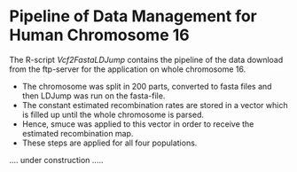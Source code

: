 # Pipeline of Data Management for Human Chromosome 16 

The R-script *Vcf2FastaLDJump* contains the pipeline of the data download from the ftp-server for the application on whole chromosome 16. 

* The chromosome was split in 200 parts, converted to fasta files and then LDJump was run on the fasta-file. 
* The constant estimated recombination rates are stored in a vector which is filled up until the whole chromosome is parsed. 
* Hence, smuce was applied to this vector in order to receive the estimated recombination map. 
* These steps are applied for all four populations. 

<!----- # Data Management for Human Chromosome 21 

* We downloaded the *vcf*-File for the populations of TSI, FIN, GBR, and IBS from [here](<http://phase3browser.1000genomes.org/Homo_sapiens/Location/Overview?r=21:41187000-41290679>) by using the "Get VCF Data" option. 
* We applied the *vcf2DNAbin* function from the R-package *vcfR* on the loaded *vcf*-file in the workspace. 
* Then we created the *fasta*-file with the *write.dna* function from the *ape* R-package. Therefore, also the reference file was downloaded as fasta-file from [here](<http://phase3browser.1000genomes.org/Homo_sapiens/Location/Overview?r=21:41187000-41290679>) by using the "Export Data" option. 
----->

.... under construction .....
